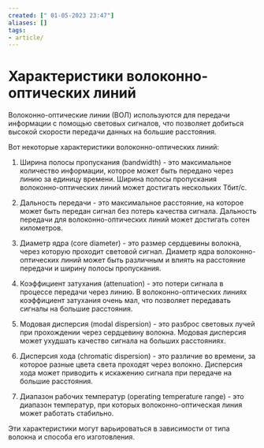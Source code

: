 ```yaml
---
created: [" 01-05-2023 23:47"]
aliases: []
tags:
- article/
---
```


# Характеристики волоконно-оптических линий

Волоконно-оптические линии (ВОЛ) используются для передачи информации с помощью световых сигналов, что позволяет добиться высокой скорости передачи данных на большие расстояния. 

Вот некоторые характеристики волоконно-оптических линий:

1.  Ширина полосы пропускания (bandwidth) - это максимальное количество информации, которое может быть передано через линию за единицу времени. Ширина полосы пропускания волоконно-оптических линий может достигать нескольких Тбит/с.
    
2.  Дальность передачи - это максимальное расстояние, на которое может быть передан сигнал без потерь качества сигнала. Дальность передачи для волоконно-оптических линий может достигать сотен километров.
    
3.  Диаметр ядра (core diameter) - это размер сердцевины волокна, через которую проходит световой сигнал. Диаметр ядра волоконно-оптических линий может быть различным и влиять на расстояние передачи и ширину полосы пропускания.
    
4.  Коэффициент затухания (attenuation) - это потери сигнала в процессе передачи через линию. В волоконно-оптических линиях коэффициент затухания очень мал, что позволяет передавать сигналы на большие расстояния.
    
5.  Модовая дисперсия (modal dispersion) - это разброс световых лучей при прохождении через сердцевину волокна. Модовая дисперсия может ухудшать качество сигнала на больших расстояниях.
    
6.  Дисперсия хода (chromatic dispersion) - это различие во времени, за которое разные цвета света проходят через волокно. Дисперсия хода может приводить к искажению сигнала при передаче на большие расстояния.
    
7.  Диапазон рабочих температур (operating temperature range) - это диапазон температур, при которых волоконно-оптическая линия может работать стабильно.
    

Эти характеристики могут варьироваться в зависимости от типа волокна и способа его изготовления.